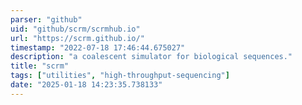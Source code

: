 ```yaml
---
parser: "github"
uid: "github/scrm/scrmhub.io"
url: "https://scrm.github.io/"
timestamp: "2022-07-18 17:46:44.675027"
description: "a coalescent simulator for biological sequences."
title: "scrm"
tags: ["utilities", "high-throughput-sequencing"]
date: "2025-01-18 14:23:35.738133"
---
```

